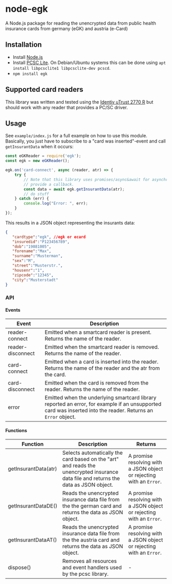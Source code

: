 # node-egk

A Node.js package for reading the unencrypted data from public health insurance cards from germany (eGK) and austria (e-Card)

## Installation

- Install [Node.js](https://nodejs.org/)
- Install [PCSC Lite](https://pcsclite.apdu.fr/). On Debian/Ubuntu systems this can be done using `apt install libpcsclite1 libpcsclite-dev pcscd`. 
- `npm install egk`

## Supported card readers

This library was written and tested using the [Identiv uTrust 2770 R](https://support.identiv.com/2700r/) but should work with any reader that provides a PC/SC driver.

## Usage

See `example/index.js` for a full example on how to use this module. Basically, you just have to subscribe to a "card was inserted"-event and call `getInsurantData` when it occurs:

```js
const eGKReader = require('egk');
const egk = new eGKReader();

egk.on('card-connect', async (reader, atr) => {    
    try {
        // Note that this library uses promises/async&await for asynchronous operations and does not 
        // provide a callback. 
        const data = await egk.getInsurantData(atr);
        // do stuff
    } catch (err) {
        console.log("Error: ", err);
    }
});
```

This results in a JSON object representing the insurants data:
```json
{
   "cardtype":"egk", //egk or ecard
   "insuredid":"P123456789",
   "dob":"19881005",
   "forename":"Max",
   "surname":"Musterman",
   "sex":"M",
   "street":"Musterstr.",
   "housenr":"1",
   "zipcode":"12345",
   "city":"Musterstadt"
}
```

### API

#### Events

Event | Description
------|------------|
reader-connect | Emitted when a smartcard reader is present. Returns the name of the reader. |
reader-disconnect | Emitted when the smartcard reader is removed. Returns the name of the reader. |
card-connect | Emitted when a card is inserted into the reader.  Returns the name of the reader and the atr from the card. |
card-disconnect | Emitted when the card is removed from the reader. Returns the name of the reader. |
error | Emitted when the underlying smartcard library reported an error, for example if an unsupported card was inserted into the reader. Returns an `Error` object. |

#### Functions

Function | Description | Returns |
---------|-------------|---------|
getInsurantData(atr) | Selects automatically the card based on the "art" and reads the unencrypted insurance data file and returns the data as JSON object. | A promise resolving with a JSON object or rejecting with an `Error`. |
getInsurantDataDE() | Reads the unencrypted insurance data file from the the german card and returns the data as JSON object. | A promise resolving with a JSON object or rejecting with an `Error`. |
getInsurantDataAT() | Reads the unencrypted insurance data file from the the austria card and returns the data as JSON object. | A promise resolving with a JSON object or rejecting with an `Error`. |
dispose() | Removes all resources and event handlers used by the pcsc library. | - |
